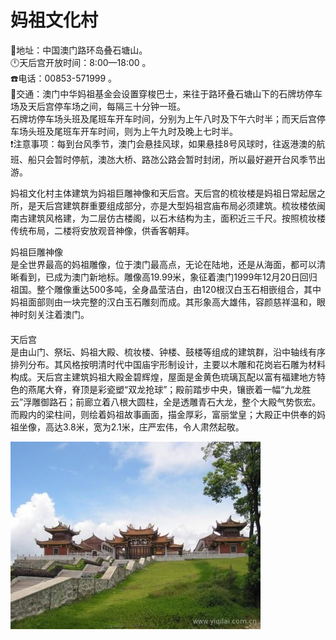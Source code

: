 # 妈祖文化村  
📍地址：中国澳门路环岛叠石塘山。  
🕛天后宫开放时间：8:00—18:00 。  
☎️电话：00853-571999 。  
🚌交通：澳门中华妈祖基金会设置穿梭巴士，来往于路环叠石塘山下的石牌坊停车场及天后宫停车场之间，每隔三十分钟一班。  
石牌坊停车场头班及尾班车开车时间，分别为上午八时及下午六时半；而天后宫停车场头班及尾班车开车时间，则为上午九时及晚上七时半。  
❗注意事项：每到台风季节，澳门会悬挂风球，如果悬挂8号风球时，往返港澳的航班、船只会暂时停航，澳氹大桥、路氹公路会暂时封闭，所以最好避开台风季节出游。  
  
妈祖文化村主体建筑为妈祖巨雕神像和天后宫。天后宫的梳妆楼是妈祖日常起居之所，是天后宫建筑群重要组成部分，亦是大型妈祖宫庙布局必须建筑。梳妆楼依闽南古建筑风格建，为二层仿古楼阁，以石木结构为主，面积近三千尺。按照梳妆楼传统布局，二楼将安放观音神像，供香客朝拜。  
  
妈祖巨雕神像  
是全世界最高的妈祖雕像，位于澳门最高点，无论在陆地，还是从海面，都可以清晰看到，已成为澳门新地标。雕像高19.99米，象征着澳门1999年12月20日回归祖国。整个雕像重达500多吨，全身晶莹洁白，由120根汉白玉石相嵌组合，其中妈祖面部则由一块完整的汉白玉石雕刻而成。其形象高大雄伟，容颜慈祥温和，眼神时刻关注着澳门。  
　　  
天后宫  
是由山门、祭坛、妈祖大殿、梳妆楼、钟楼、鼓楼等组成的建筑群，沿中轴线有序排列分布。其风格按明清时代中国庙宇形制设计，主要以木雕和花岗岩石雕为材料构成。天后宫主建筑妈祖大殿金碧辉煌，屋面是金黄色琉璃瓦配以富有福建地方特色的燕尾大脊，脊顶是彩瓷塑“双龙抢球”；殿前踏步中央，镶嵌着一幅“九龙胜云”浮雕御路石；前廊立着八根大圆柱，全是透雕青石大龙，整个大殿气势恢宏。而殿内的梁柱间，则绘着妈祖故事画面，描金厚彩，富丽堂皇；大殿正中供奉的妈祖坐像，高达3.8米，宽为2.1米，庄严宏伟，令人肃然起敬。  
  
![](https://raw.githubusercontent.com/szqq0512/Pic/main/img/202201212153172.png)  
